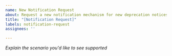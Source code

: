 ```yaml
---
name: New Notification Request
about: Request a new notification mechanism for new deprecation notices
title: "[Notification Request]"
labels: notification-request
assignees: ''

---
```


*Explain the scenario you'd like to see supported*
